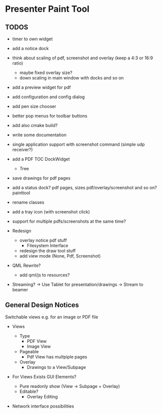 
# Presenter Paint Tool

## TODOS
* timer to own widget
* add a notice dock
* think about scaling of pdf, screenshot and overlay (keep a 4:3 or 16:9 ratio)
  - maybe fixed overlay size?
  - down scaling in main window with docks and so on
* add a preview widget for pdf
* add configuration and config dialog
* add pen size chooser
* better pop menus for toolbar buttons
* add also cmake build?
* write some documentation
* single application support with screenshot command (simple udp receiver?)
* add a PDF TOC DockWidget
    - Tree
* save drawings for pdf pages
* add a status dock? pdf pages, sizes pdf/overlay/screenshot and so on? painttool
* rename classes
* add a tray icon (with screenshot click)
* support for multiple pdfs/screenshots at the same time?

* Redesign
    - overlay notice pdf stuff
        - Filesystem Interface
    - redesign the draw tool stuff
    - add view mode (None, Pdf, Screenshot)

* QML Rewrite?
    - add qml/js to resources?
    
* Streaming?
	-> Use Tablet for presentation/drawings 
	-> Stream to beamer
    
## General Design Notices
	
Switchable views e.g. for an image or PDF file
	
* Views
	- Type
		* PDF View
		* Image View
	- Pageable
		* Pdf View has multpiple pages 
	- Overlay
		* Drawings to a View/Subpage
	
* For Views Exists GUI Elements?
	* Pure readonly show (View -> Subpage + Overlay)
	* Editable?
		- Overlay Editing

* Network interface possibilities
